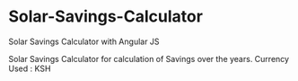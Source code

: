 # Solar-Savings-Calculator
Solar Savings Calculator with Angular JS

Solar Savings Calculator for calculation of Savings over the years.
Currency Used : KSH
